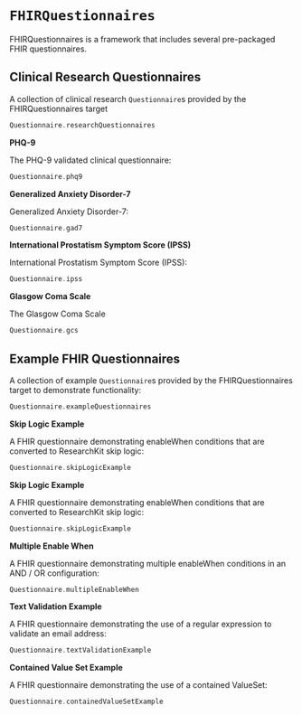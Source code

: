 # ``FHIRQuestionnaires``

FHIRQuestionnaires is a framework that includes several pre-packaged FHIR questionnaires.

<!--
                  
This source file is part of the ResearchKitOnFHIR open source project

SPDX-FileCopyrightText: 2022 Stanford University and the project authors (see CONTRIBUTORS.md)

SPDX-License-Identifier: MIT
             
-->

## Clinical Research Questionnaires

A collection of clinical research `Questionnaire`s provided by the FHIRQuestionnaires target
```swift
Questionnaire.researchQuestionnaires
```

**PHQ-9**

The PHQ-9 validated clinical questionnaire:
```swift
Questionnaire.phq9
```

**Generalized Anxiety Disorder-7**

Generalized Anxiety Disorder-7:
```swift
Questionnaire.gad7
```

**International Prostatism Symptom Score (IPSS)**

International Prostatism Symptom Score (IPSS):
```swift
Questionnaire.ipss
```

**Glasgow Coma Scale**

The Glasgow Coma Scale
```swift
Questionnaire.gcs
```


## Example FHIR Questionnaires

A collection of example `Questionnaire`s provided by the FHIRQuestionnaires target to demonstrate functionality:
```swift
Questionnaire.exampleQuestionnaires
```

**Skip Logic Example**

A FHIR questionnaire demonstrating enableWhen conditions that are converted to ResearchKit skip logic:
```swift
Questionnaire.skipLogicExample
```

**Skip Logic Example**

A FHIR questionnaire demonstrating enableWhen conditions that are converted to ResearchKit skip logic:
```swift
Questionnaire.skipLogicExample
```

**Multiple Enable When**

A FHIR questionnaire demonstrating multiple enableWhen conditions in an AND / OR configuration:
```swift
Questionnaire.multipleEnableWhen
```

**Text Validation Example**

A FHIR questionnaire demonstrating the use of a regular expression to validate an email address:
```swift
Questionnaire.textValidationExample
```

**Contained Value Set Example**

A FHIR questionnaire demonstrating the use of a contained ValueSet:
```swift
Questionnaire.containedValueSetExample
```
